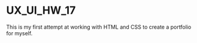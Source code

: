 # UX_UI_HW_17
This is my first attempt at working with HTML and CSS to create a portfolio for myself.
